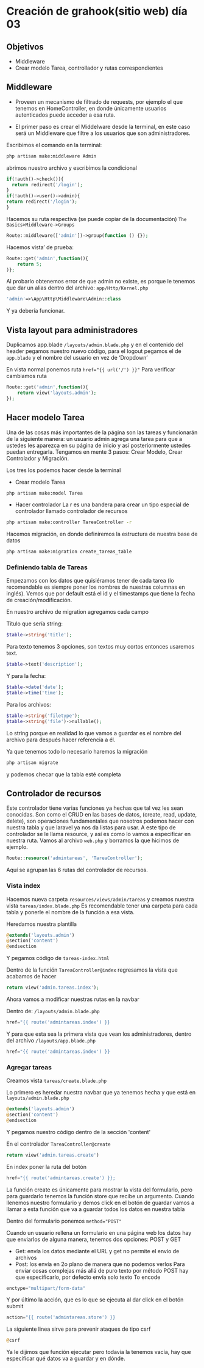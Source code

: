 # Creación de grahook(sitio web) día 03

## Objetivos

* Middleware
* Crear modelo Tarea, controllador y rutas correspondientes

## Middleware 

* Proveen un mecanismo de filtrado de requests, por ejemplo el que tenemos en HomeController, en donde únicamente usuarios autenticados puede acceder a esa ruta.

* El primer paso es crear el Middelware desde la terminal, en este caso será un Middleware que filtre a los usuarios que son administradores. 

Escribimos el comando en la terminal:

```sh
php artisan make:middleware Admin
```
abrimos nuestro archivo y escribimos la condicional 

```php
if(!auth()->check()){
  return redirect('/login');
}
if(!auth()->user()->admin){
return redirect('/login');
}
```
Hacemos su ruta respectiva (se puede copiar de la documentación) 
`The Basics>Middleware->Groups`

```php
Route::middleware(['admin'])->group(function () {});
```
Hacemos vista’ de prueba:

```php
Route::get('admin',function(){
	return 5;
)};
```
Al probarlo obtenemos error de que admin no existe, es porque le tenemos que dar un alias dentro del archivo: `app/Http/Kernel.php`

```php
'admin'=>\App\Http\Middleware\Admin::class
```
Y ya debería funcionar. 

## Vista layout para administradores 

Duplicamos app.blade `/layouts/admin.blade.php` y en el contenido del header pegamos nuestro nuevo código, para el logout pegamos el de `app.blade` y el nombre del usuario en vez de ‘Dropdown’

En vista normal ponemos ruta `href="{{ url('/') }}"`
Para verificar cambiamos ruta

```php
Route::get('admin',function(){
   	return view('layouts.admin');
});
```
## Hacer modelo Tarea

Una de las cosas más importantes de la página son las tareas y funcionarán de la siguiente manera: un usuario admin agrega una tarea para que a ustedes les aparezca en su página de inicio y así posteriormente ustedes puedan entregarla.
Tengamos en mente 3 pasos:
Crear Modelo, Crear Controlador y Migración. 

Los tres los podemos hacer desde la terminal
* Crear modelo Tarea
```sh
php artisan make:model Tarea
```

* Hacer controlador
La r es una bandera para crear un tipo especial de controlador llamado controlador de recursos

```sh
php artisan make:controller TareaController -r
```
Hacemos migración, en donde definiremos la estructura de nuestra base de datos

```sh
php artisan make:migration create_tareas_table
```
### Definiendo tabla de Tareas

Empezamos con los datos que quisiéramos tener de cada tarea (lo recomendable es siempre poner los nombres de nuestras columnas en inglés). Vemos que por default está el id y el timestamps que tiene la fecha de creación/modificación. 

En nuestro archivo de migration agregamos cada campo

Título que sería string:
```php
$table->string('title');
```
Para texto tenemos 3 opciones, son textos muy cortos entonces usaremos text.
```php
$table->text('description');
```
Y para la fecha: 
```php
$table->date('date');
$table->time('time');
```
Para los archivos: 
```php
$table->string('filetype');
$table->string('file')->nullable();
```
<!-- Explicar los modificadores -->

Lo  string porque en realidad lo que vamos a guardar es el nombre del archivo para después hacer referencia a él.

Ya que tenemos todo lo necesario haremos la migración
```sh
php artisan migrate
```
y podemos checar que la tabla esté completa

## Controlador de recursos

Este controlador tiene varias funciones ya hechas que tal vez les sean conocidas.
Son como el CRUD en las bases de datos, (create, read, update, delete), son operaciones fundamentales que nosotros podemos hacer con nuestra tabla y que laravel ya nos da listas para usar.
A este tipo de controlador se le llama resource, y así es como lo vamos a especificar en nuestra ruta. Vamos al archivo `web.php` y borramos la que hicimos de ejemplo. 

```php
Route::resource('admintareas', 'TareaController');
```
Aquí se agrupan las 6 rutas del controlador de recursos. 

### Vista index

Hacemos nueva carpeta `resources/views/admin/tareas` y creamos nuestra vista
`tareas/index.blade.php`
Es recomendable tener una carpeta para cada tabla y ponerle el nombre de la función a esa vista.

Heredamos nuestra plantilla
```php
@extends('layouts.admin')
@section('content')
@endsection
```
Y pegamos código de `tareas-index.html`

Dentro de la función `TareaController@index` regresamos la vista que acabamos de hacer

```php
return view('admin.tareas.index');
```

Ahora vamos a modificar nuestras rutas en la navbar

Dentro de: `/layouts/admin.blade.php`

```php
href="{{ route('admintareas.index') }}
```

Y para que esta sea la primera vista que vean los administradores, dentro del archivo `/layouts/app.blade.php`

```php
href="{{ route('admintareas.index') }}
```

### Agregar tareas

Creamos vista `tareas/create.blade.php`

Lo primero es heredar nuestra navbar que ya tenemos hecha y que está en `layouts/admin.blade.php`

```php
@extends('layouts.admin')
@section('content')
@endsection
```
Y pegamos nuestro código dentro de la sección 'content'

En el controlador `TareaController@create`

```php
return view('admin.tareas.create')
```

En index poner la ruta del botón 

```php
href="{{ route('admintareas.create') }};
```

La función create es únicamente para mostrar la vista del formulario, pero para guardarlo tenemos la función store que recibe un argumento. 
Cuando llenemos nuestro formulario y demos click en el botón de guardar vamos a llamar a esta función que va a guardar todos los datos en nuestra tabla

<!--Aqui explicaríamos los formularios-->
Dentro del formulario ponemos `method="POST"`

Cuando un usuario rellena un formulario en una página web los datos hay que enviarlos de alguna manera, tenemos dos opciones: POST y GET
* Get: envía los datos mediante el URL y get no permite el envío de archivos
* Post: los envía en 2o plano de manera que no podemos verlos
Para enviar cosas complejas más allá de puro texto por método POST hay que especificarlo, por defecto envía solo texto
To encode
```php
enctype="multipart/form-data"
```
Y por último la acción, que es lo que se ejecuta al dar click en el botón submit
```php
action="{{ route('admintareas.store') }}
```
La siguiente linea sirve para prevenir ataques de tipo csrf

```php
@csrf
```

Ya le dijimos que función ejecutar pero todavía la tenemos vacía, hay que especificar qué datos va a guardar y en dónde.





